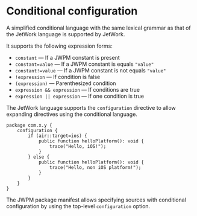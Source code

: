 # Conditional configuration

A simplified conditional language with the same lexical grammar as that of the JetWork language is supported by JetWork.

It supports the following expression forms:

* `constant` — If a JWPM constant is present
* `constant=value` — If a JWPM constant is equals `"value"`
* `constant!=value` — If a JWPM constant is not equals `"value"`
* `!expression` — If condition is false
* `(expression)` — Parenthesized condition
* `expression && expression` — If conditions are true
* `expression || expression` — If one condition is true

The JetWork language supports the `configuration` directive to allow expanding directives using the conditional language.

```
package com.x.y {
    configuration {
        if (air::target=ios) {
            public function helloPlatform(): void {
                trace("Hello, iOS!");
            }
        } else {
            public function helloPlatform(): void {
                trace("Hello, non iOS platform!");
            }
        }
    }
}
```

The JWPM package manifest allows specifying sources with conditional configuration by using the top-level `configuration` option.